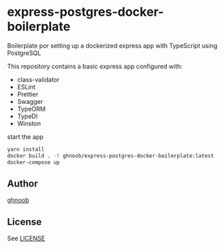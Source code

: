 # express-postgres-docker-boilerplate

Boilerplate por setting up a dockerized express app with TypeScript using PostgreSQL

This repository contains a basic express app configured with:

- class-validator
- ESLint
- Prettier
- Swagger
- TypeORM
- TypeDI
- Winston

start the app

```bash
yarn install
docker build . -t ghnoob/express-postgres-docker-boilerplate:latest
docker-compose up
```

## Author

[ghnoob](https://github.com/ghnoob)

## License

See [LICENSE](LICENSE)
